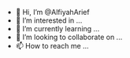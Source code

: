 - 👋 Hi, I’m @AlfiyahArief
- 👀 I’m interested in ...
- 🌱 I’m currently learning ...
- 💞️ I’m looking to collaborate on ...
- 📫 How to reach me ...

<!---
AlfiyahArief/AlfiyahArief is a ✨ special ✨ repository because its `README.md` (this file) appears on your GitHub profile.
You can click the Preview link to take a look at your changes.
--->
